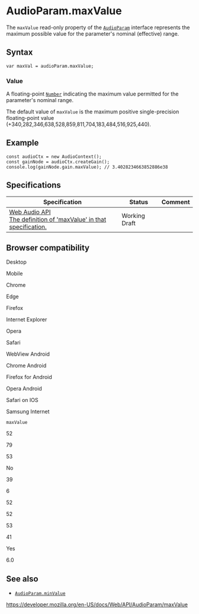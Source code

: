 # AudioParam.maxValue

The `maxValue` read-only property of the [`AudioParam`](../audioparam) interface represents the maximum possible value for the parameter's nominal (effective) range.

## Syntax

    var maxVal = audioParam.maxValue;

### Value

A floating-point [`Number`](https://developer.mozilla.org/en-US/docs/Web/JavaScript/Reference/Global_Objects/Number) indicating the maximum value permitted for the parameter's nominal range.

The default value of `maxValue` is the maximum positive single-precision floating-point value (+340,282,346,638,528,859,811,704,183,484,516,925,440).

## Example

    const audioCtx = new AudioContext();
    const gainNode = audioCtx.createGain();
    console.log(gainNode.gain.maxValue); // 3.4028234663852886e38

## Specifications

<table><thead><tr class="header"><th>Specification</th><th>Status</th><th>Comment</th></tr></thead><tbody><tr class="odd"><td><a href="https://webaudio.github.io/web-audio-api/#dom-audioparam-maxvalue">Web Audio API<br />
<span class="small">The definition of 'maxValue' in that specification.</span></a></td><td><span class="spec-wd">Working Draft</span></td><td></td></tr></tbody></table>

## Browser compatibility

Desktop

Mobile

Chrome

Edge

Firefox

Internet Explorer

Opera

Safari

WebView Android

Chrome Android

Firefox for Android

Opera Android

Safari on IOS

Samsung Internet

`maxValue`

52

79

53

No

39

6

52

52

53

41

Yes

6.0

## See also

- [`AudioParam.minValue`](minvalue)

<a href="https://developer.mozilla.org/en-US/docs/Web/API/AudioParam/maxValue" class="_attribution-link">https://developer.mozilla.org/en-US/docs/Web/API/AudioParam/maxValue</a>
